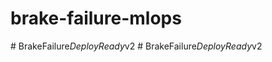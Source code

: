 # brake-failure-mlops
#   B r a k e F a i l u r e _ D e p l o y R e a d y _ v 2  
 #   B r a k e F a i l u r e _ D e p l o y R e a d y _ v 2  
 